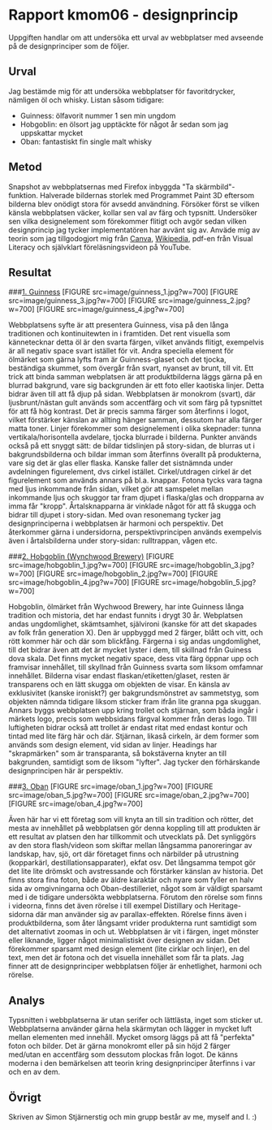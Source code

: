 ---
---
Rapport kmom06 - designprincip
=========================

Uppgiften handlar om att undersöka ett urval av webbplatser med avseende på de designprinciper som de följer.

Urval
-----------------------
Jag bestämde mig för att undersöka webbplatser för favoritdrycker, nämligen öl och whisky.
Listan såsom tidigare:

- Guinness: ölfavorit nummer 1 sen min ungdom
- Hobgoblin: en ölsort jag upptäckte för något år sedan som jag uppskattar mycket
- Oban: fantastiskt fin single malt whisky

Metod
-----------------------
Snapshot av webbplatsernas med Firefox inbyggda "Ta skärmbild"-funktion. Halverade bildernas storlek med Programmet Paint 3D eftersom bilderna blev onödigt stora för avsedd användning. Försöker först se vilken känsla webbplatsen väcker, kollar sen val av färg och typsnitt. Undersöker sen vilka designelement som förekommer flitigt och avgör sedan vilken designprincip jag tycker implementatören har avvänt sig av. Anväde mig av teorin som jag tillgodogjort mig från <a href="https://www.canva.com/learn/design-elements-principles/">Canva</a>, <a href="https://en.wikipedia.org/wiki/Visual_design_elements_and_principles">Wikipedia</a>, pdf-en från Visual Literacy och självklart föreläsningsvideon på YouTube.


Resultat
-----------------------
###<a href="https://www.guinness.com/en/">1. Guinness</a>
[FIGURE src=image/guinness_1.jpg?w=700]
[FIGURE src=image/guinness_3.jpg?w=700]
[FIGURE src=image/guinness_2.jpg?w=700]
[FIGURE src=image/guinness_4.jpg?w=700]

Webbplatsens syfte är att presentera Guinness, visa på den långa traditionen och kontinuitewten in i framtiden. Det rent visuella som kännetecknar detta öl är den svarta färgen, vilket används flitigt, exempelvis är all negativ space svart istället för vit. Andra speciella element för ölmärket som gärna lyfts fram är Guinness-glaset och det tjocka, beständiga skummet, som övergår från svart, nyanset av brunt, till vit. Ett trick att binda samman webplatsen är att produktbilderna läggs gärna på en blurrad bakgrund, vare sig backgrunden är ett foto eller kaotiska linjer. Detta bidrar även till att få djup på sidan. Webbplatsen är monokrom (svart), där ljusbrunt/nästan gult används som accentfärg och vit som färg på typsnittet för att få hög kontrast. Det är precis samma färger som återfinns i logot, vilket förstärker känslan av allting hänger samman, dessutom har alla färger matta toner. Linjer förekommer som designelement i olika skepnader: tunna vertikala/horisontella avdelare, tjocka blurrade i bilderna. Punkter används också på ett snyggt sätt: de bildar tidslinjen på story-sidan, de blurras ut i bakgrundsbilderna och bildar imman som återfinns överallt på produkterna, vare sig det är glas eller flaska. Kanske faller det sistnämnda under avdelningen figurelement, dvs cirkel istället. Cirkel/utdragen cirkel är det figurelement som används annars på bl.a. knappar. Fotona tycks vara tagna med ljus inkommande från sidan, vilket gör att samspelet mellan inkommande ljus och skuggor tar fram djupet i flaska/glas och dropparna av imma får "kropp". Årtalsknapparna är vinklade något för att få skugga och bidrar till djupet i story-sidan. Med ovan resonemang tycker jag designprinciperna i webbplatsen är harmoni och perspektiv. Det återkommer gärna i undersidorna, perspektivprincipen används exempelvis även i årtalsbilderna under story-sidan: rulltrappan, vågen etc.

###<a href="https://www.wychwood.co.uk">2. Hobgoblin (Wynchwood Brewery)</a>
[FIGURE src=image/hobgoblin_1.jpg?w=700]
[FIGURE src=image/hobgoblin_3.jpg?w=700]
[FIGURE src=image/hobgoblin_2.jpg?w=700]
[FIGURE src=image/hobgoblin_4.jpg?w=700]
[FIGURE src=image/hobgoblin_5.jpg?w=700]

Hobgoblin, ölmärket från Wychwood Brewery, har inte Guinness långa tradition och mistoria, det har endast funnits i drygt 30 år. Webplatsen andas ungdomlighet, skämtsamhet, självironi (kanske för att det skapades av folk från generation X). Den är uppbyggd med 2 färger, blått och vitt, och rött kommer här och där som blickfång. Färgerna i sig andas ungdomlighet, till det bidrar även att det är mycket lyster i dem, till skillnad från Guiness dova skala. Det finns mycket negativ space, dess vita färg öppnar upp och framvisar innehållet, till skyllnad från Guinness svarta som liksom omfamnar innehållet. Bilderna visar endast flaskan/etiketten/glaset, resten är transparens och en lätt skugga om objekten de visar. En känsla av exklusivitet (kanske ironiskt?) ger bakgrundsmönstret av sammetstyg, som objekten nämnda tidigare liksom sticker fram ifrån lite granna pga skuggan. Annars byggs webbplatsen upp kring trollet och stjärnan, som båda ingår i märkets logo, precis som webbsidans färgval kommer från deras logo. TIll luftigheten bidrar också att trollet är endast ritat med endast kontur och tintad med lite färg här och där. Stjärnan, likaså cirkeln, är dem former som används som design element, vid sidan av linjer. Headings har "skrapmärken" som är transparanta, så bokstäverna knyter an till bakgrunden, samtidigt som de liksom "lyfter". Jag tycker den förhärskande designprincipen här är perspektiv.


###<a href="https://www.obanwhisky.com">3. Oban</a>
[FIGURE src=image/oban_1.jpg?w=700]
[FIGURE src=image/oban_5.jpg?w=700]
[FIGURE src=image/oban_2.jpg?w=700]
[FIGURE src=image/oban_4.jpg?w=700]

Även här har vi ett företag som vill knyta an till sin tradition och rötter, det mesta av innehållet på webbplatsen gör denna koppling till att produkten är ett resultat av platsen den har tillkommit och utvecklats på. Det synliggörs av den stora flash/videon som skiftar mellan långsamma panoreringar av landskap, hav, sjö, ort där företaget finns och närbilder på utrustning (kopparkärl, destillationsapparater), ekfat osv. Det långsamma tempot gör det lite lite drömskt och avstressande och förstärker känslan av historia. Det finns stora fina foton, både av äldre karaktär och nyare som fyller en halv sida av omgivningarna och Oban-destilleriet, något som är väldigt sparsamt med i de tidigare undersökta webbplatserna. Förutom den rörelse som finns i videorna, finns det även rörelse i till exempel Distillary och Heritage-sidorna där man använder sig av parallax-effekten. Rörelse finns även i produktbilderna, som åter långsamt vrider produkterna runt samtidigt som det alternativt zoomas in och ut. Webbplatsen är vit i färgen, inget mönster eller liknande, ligger något minimalistiskt över designen av sidan. Det förekommer sparsamt med design element (lite cirklar och linjer), en del text, men det är fotona och det visuella innehället som får ta plats. Jag finner att de designprinciper webbplatsen följer är enhetlighet, harmoni och rörelse.

Analys
-----------------------
Typsnitten i webbplatserna är utan serifer och lättlästa, inget som sticker ut. Webbplatserna använder gärna hela skärmytan och lägger in mycket luft mellan elementen med innehåll. Mycket omsorg läggs på att få "perfekta" foton och bilder. Det är gärna monokromt eller på sin höjd 2 färger med/utan en accentfärg som dessutom plockas från logot. De känns moderna i den bemärkelsen att teorin kring designprinciper återfinns i var och en av dem.

Övrigt
-----------------------

Skriven av Simon Stjärnerstig och min grupp består av me, myself and I. :)
